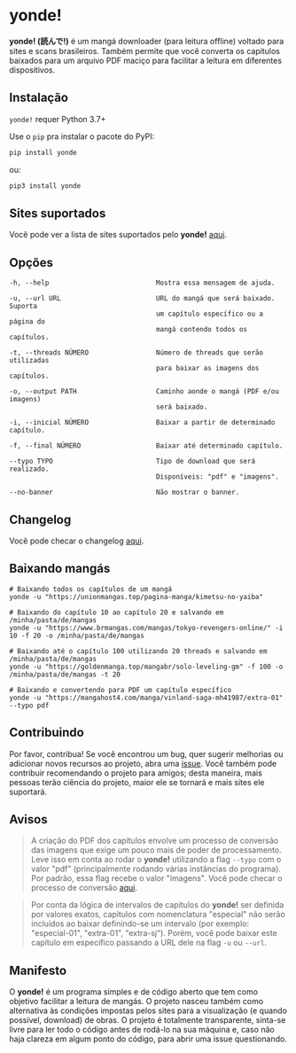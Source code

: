 # yonde!
**yonde! (読んで!)** é um mangá downloader (para leitura offline) voltado para sites e scans brasileiros. Também permite que você converta os capítulos baixados para um arquivo PDF maciço para facilitar a leitura em diferentes dispositivos. 

## Instalação
``yonde!`` requer Python 3.7+

Use o `pip` pra instalar o pacote do PyPI:

```bash
pip install yonde
```

ou:

```bash
pip3 install yonde
```

## Sites suportados
Você pode ver a lista de sites suportados pelo **yonde!** [aqui](https://github.com/yonde-manga/yonde/blob/main/PROVIDERS.md).

## Opções
    -h, --help                           Mostra essa mensagem de ajuda.
    
    -u, --url URL                        URL do mangá que será baixado. Suporta
                                         um capítulo específico ou a página do
                                         mangá contendo todos os capítulos.
                                         
    -t, --threads NÚMERO                 Número de threads que serão utilizadas
                                         para baixar as imagens dos capítulos.
                                         
    -o, --output PATH                    Caminho aonde o mangá (PDF e/ou imagens)
                                         será baixado.
                                         
    -i, --inicial NÚMERO                 Baixar a partir de determinado capítulo.
    
    -f, --final NÚMERO                   Baixar até determinado capítulo.
    
    --typo TYPO                          Tipo de download que será realizado.
                                         Disponíveis: "pdf" e "imagens".
                                         
    --no-banner                          Não mostrar o banner.

## Changelog
Você pode checar o changelog [aqui](https://github.com/yonde-manga/yonde/blob/main/CHANGELOG.md).

## Baixando mangás
    # Baixando todos os capítulos de um mangá
    yonde -u "https://unionmangas.top/pagina-manga/kimetsu-no-yaiba"
    
    # Baixando do capítulo 10 ao capítulo 20 e salvando em /minha/pasta/de/mangas
    yonde -u "https://www.brmangas.com/mangas/tokyo-revengers-online/" -i 10 -f 20 -o /minha/pasta/de/mangas
    
    # Baixando até o capítulo 100 utilizando 20 threads e salvando em /minha/pasta/de/mangas
    yonde -u "https://goldenmanga.top/mangabr/solo-leveling-gm" -f 100 -o /minha/pasta/de/mangas -t 20
    
    # Baixando e convertendo para PDF um capítulo específico
    yonde -u "https://mangahost4.com/manga/vinland-saga-mh41987/extra-01" --typo pdf

## Contribuindo
Por favor, contribua! Se você encontrou um bug, quer sugerir melhorias ou adicionar novos recursos ao projeto, abra uma [issue](https://github.com/yonde-manga/yonde/issues). Você também pode contribuir recomendando o projeto para amigos; desta maneira, mais pessoas terão ciência do projeto, maior ele se tornará e mais sites ele suportará.

## Avisos
> A criação do PDF dos capítulos envolve um processo de conversão das imagens que exige um pouco mais de poder de processamento. Leve isso em conta ao rodar o **yonde!** utilizando a flag `--typo` com o valor "pdf" (principalmente rodando várias instâncias do programa). Por padrão, essa flag recebe o valor "imagens". Você pode checar o processo de conversão [aqui](https://github.com/yonde-manga/yonde/blob/2f36f816d328dc6c4cee7b679fefe250fe27b5a1/yonde/images/images.py#L44).

> Por conta da lógica de intervalos de capítulos do **yonde!** ser definida por valores exatos, capítulos com nomenclatura "especial" não serão incluídos ao baixar definindo-se um intervalo (por exemplo: "especial-01", "extra-01", "extra-sj"). Porém, você pode baixar este capítulo em específico passando a URL dele na flag `-u` ou `--url`.

## Manifesto
O **yonde!** é um programa simples e de código aberto que tem como objetivo facilitar a leitura de mangás. O projeto nasceu também como alternativa às condições impostas pelos sites para a visualização (e quando possível, download) de obras. O projeto é totalmente transparente, sinta-se livre para ler todo o código antes de rodá-lo na sua máquina e, caso não haja clareza em algum ponto do código, para abrir uma issue questionando.
